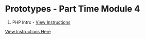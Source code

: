 # Prototypes - Part Time Module 4

1. PHP Intro - <a href="http://lfzprototypes.com/module-four/php/php-intro" target="_blank">View Instructions</a>

<a href="http://lfzprototypes.com/module-four/php" target="_blank">View Instructions Here</a>

